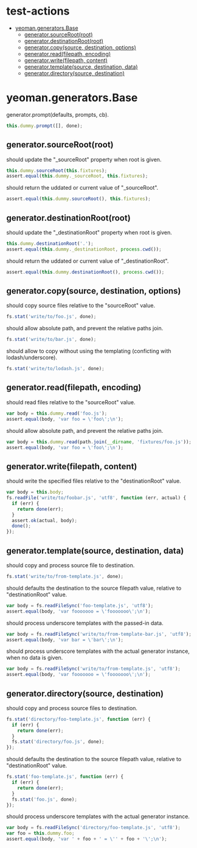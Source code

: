# test-actions
   - [yeoman.generators.Base](#yeomangeneratorsbase)
     - [generator.sourceRoot(root)](#yeomangeneratorsbase-generatorsourcerootroot)
     - [generator.destinationRoot(root)](#yeomangeneratorsbase-generatordestinationrootroot)
     - [generator.copy(source, destination, options)](#yeomangeneratorsbase-generatorcopysource-destination-options)
     - [generator.read(filepath, encoding)](#yeomangeneratorsbase-generatorreadfilepath-encoding)
     - [generator.write(filepath, content)](#yeomangeneratorsbase-generatorwritefilepath-content)
     - [generator.template(source, destination, data)](#yeomangeneratorsbase-generatortemplatesource-destination-data)
     - [generator.directory(source, destination)](#yeomangeneratorsbase-generatordirectorysource-destination)
<a name=""></a>
 
<a name="yeomangeneratorsbase"></a>
# yeoman.generators.Base
generator.prompt(defaults, prompts, cb).

```js
this.dummy.prompt([], done);
```

<a name="yeomangeneratorsbase-generatorsourcerootroot"></a>
## generator.sourceRoot(root)
should update the "_sourceRoot" property when root is given.

```js
this.dummy.sourceRoot(this.fixtures);
assert.equal(this.dummy._sourceRoot, this.fixtures);
```

should return the uddated or current value of "_sourceRoot".

```js
assert.equal(this.dummy.sourceRoot(), this.fixtures);
```

<a name="yeomangeneratorsbase-generatordestinationrootroot"></a>
## generator.destinationRoot(root)
should update the "_destinationRoot" property when root is given.

```js
this.dummy.destinationRoot('.');
assert.equal(this.dummy._destinationRoot, process.cwd());
```

should return the uddated or current value of "_destinationRoot".

```js
assert.equal(this.dummy.destinationRoot(), process.cwd());
```

<a name="yeomangeneratorsbase-generatorcopysource-destination-options"></a>
## generator.copy(source, destination, options)
should copy source files relative to the "sourceRoot" value.

```js
fs.stat('write/to/foo.js', done);
```

should allow absolute path, and prevent the relative paths join.

```js
fs.stat('write/to/bar.js', done);
```

should allow to copy without using the templating (conficting with lodash/underscore).

```js
fs.stat('write/to/lodash.js', done);
```

<a name="yeomangeneratorsbase-generatorreadfilepath-encoding"></a>
## generator.read(filepath, encoding)
should read files relative to the "sourceRoot" value.

```js
var body = this.dummy.read('foo.js');
assert.equal(body, 'var foo = \'foo\';\n');
```

should allow absolute path, and prevent the relative paths join.

```js
var body = this.dummy.read(path.join(__dirname, 'fixtures/foo.js'));
assert.equal(body, 'var foo = \'foo\';\n');
```

<a name="yeomangeneratorsbase-generatorwritefilepath-content"></a>
## generator.write(filepath, content)
should write the specified files relative to the "destinationRoot" value.

```js
var body = this.body;
fs.readFile('write/to/foobar.js', 'utf8', function (err, actual) {
  if (err) {
    return done(err);
  }
  assert.ok(actual, body);
  done();
});
```

<a name="yeomangeneratorsbase-generatortemplatesource-destination-data"></a>
## generator.template(source, destination, data)
should copy and process source file to destination.

```js
fs.stat('write/to/from-template.js', done);
```

should defaults the destination to the source filepath value, relative to "destinationRoot" value.

```js
var body = fs.readFileSync('foo-template.js', 'utf8');
assert.equal(body, 'var fooooooo = \'fooooooo\';\n');
```

should process underscore templates with the passed-in data.

```js
var body = fs.readFileSync('write/to/from-template-bar.js', 'utf8');
assert.equal(body, 'var bar = \'bar\';\n');
```

should process underscore templates with the actual generator instance, when no data is given.

```js
var body = fs.readFileSync('write/to/from-template.js', 'utf8');
assert.equal(body, 'var fooooooo = \'fooooooo\';\n');
```

<a name="yeomangeneratorsbase-generatordirectorysource-destination"></a>
## generator.directory(source, destination)
should copy and process source files to destination.

```js
fs.stat('directory/foo-template.js', function (err) {
  if (err) {
    return done(err);
  }
  fs.stat('directory/foo.js', done);
});
```

should defaults the destination to the source filepath value, relative to "destinationRoot" value.

```js
fs.stat('foo-template.js', function (err) {
  if (err) {
    return done(err);
  }
  fs.stat('foo.js', done);
});
```

should process underscore templates with the actual generator instance.

```js
var body = fs.readFileSync('directory/foo-template.js', 'utf8');
var foo = this.dummy.foo;
assert.equal(body, 'var ' + foo + ' = \'' + foo + '\';\n');
```

